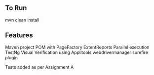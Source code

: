 


To Run
----------

mvn clean install

Features
-----
Maven project
POM with PageFactory
ExtentReports
Parallel execution
TestNg
Visual Verification using Applitools
webdrivermanager
surefire plugin

Tests added as per Assignment A



